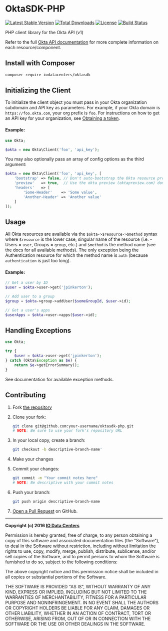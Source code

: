 OktaSDK-PHP
===========

[![Latest Stable Version](https://img.shields.io/packagist/v/iodatacenters/oktasdk.svg)](https://packagist.org/packages/iodatacenters/oktasdk)
[![Total Downloads](https://img.shields.io/packagist/dt/iodatacenters/oktasdk.svg)](https://packagist.org/packages/iodatacenters/oktasdk)
[![License](https://img.shields.io/packagist/l/iodatacenters/oktasdk.svg)](https://packagist.org/packages/iodatacenters/oktasdk)
[![Build Status](https://img.shields.io/travis/iodatacenters/oktasdk-php.svg)](https://travis-ci.org/iodatacenters/oktasdk-php)

PHP client library for the Okta API (v1)

Refer to the full [Okta API documentation](http://developer.okta.com/docs/api)
for more complete information on each resource/component.

Install with Composer
---------------------

```bash
composer require iodatacenters/oktasdk
```

Initializing the Client
-----------------------

To initialize the client object you must pass in your Okta organization
subdomain and API key as parameters. For example, if your Okta domain is
`https://foo.okta.com`, your org prefix is `foo`. For instructions on how to get
an API key for your organization, see
[Obtaining a token](http://developer.okta.com/docs/api/getting_started/getting_a_token.html).

#### Example:

```php
use Okta;

$okta = new Okta\Client('foo', 'api_key');
```

You may also optionally pass an array of config options as the third argument:

```php
$okta = new Okta\Client('foo', 'api_key', [
    'bootstrap' => false, // Don't auto-bootstrap the Okta resource properties
    'preview'   => true,  // Use the okta preview (oktapreview.com) domain
    'headers'   => [
        'Some-Header'    => 'Some value',
        'Another-Header' => 'Another value'
    ]
]);
```

Usage
-----

All Okta resources are available via the `$okta->$resource->$method` syntax
where `$resource` is the lower case, singular name of the resource (i.e. -
Users = `user`, Groups = `group`, etc.) and `$method` is the method name (see
the docs for all available methods). The only exception being the Authentication
resource for which the method name is `auth` (because `authentication` is just
too long).

#### Example:

```php
// Get a user by ID
$user = $okta->user->get('jpinkerton');

// Add user to a group
$group = $okta->group->addUser($someGroupId, $user->id);

// Get a user's apps
$userApps = $okta->user->apps($user->id);
```

Handling Exceptions
-------------------

```php
use Okta;

try {
    $user = $okta->user->get('jpinkerton');
} catch (Okta\Exception as $e) {
    return $e->getErrorSummary();
}
```

See documentation for available exception methods.

Contributing
------------

  1. Fork [the repository](https://github.com/iodatacenters/oktasdk-php)

  2. Clone your fork:

     ```bash
     git clone git@github.com:your-username/oktasdk-php.git
     # NOTE: Be sure to use your fork's repository URL
     ```

  3. In your local copy, create a branch:

     ```bash
     git checkout -b descriptive-branch-name'
     ```

  4. Make your changes

  5. Commit your changes:

     ```bash
     git commit -m "Your commit notes here"
     # NOTE: Be descriptive with your commit notes
     ```

  6. Push your branch:

     ```bash
     git push origin descriptive-branch-name
     ```

  7. [Open a Pull Request](https://github.com/iodatacenters/oktasdk-php/pull/new)
     on GitHub.

-----

**Copyright (c) 2016 [IO Data Centers](https://www.io.com)**

Permission is hereby granted, free of charge, to any person obtaining a copy
of this software and associated documentation files (the "Software"), to deal
in the Software without restriction, including without limitation the rights
to use, copy, modify, merge, publish, distribute, sublicense, and/or sell
copies of the Software, and to permit persons to whom the Software is
furnished to do so, subject to the following conditions:

The above copyright notice and this permission notice shall be included in all
copies or substantial portions of the Software.

THE SOFTWARE IS PROVIDED "AS IS", WITHOUT WARRANTY OF ANY KIND, EXPRESS OR
IMPLIED, INCLUDING BUT NOT LIMITED TO THE WARRANTIES OF MERCHANTABILITY,
FITNESS FOR A PARTICULAR PURPOSE AND NONINFRINGEMENT. IN NO EVENT SHALL THE
AUTHORS OR COPYRIGHT HOLDERS BE LIABLE FOR ANY CLAIM, DAMAGES OR OTHER
LIABILITY, WHETHER IN AN ACTION OF CONTRACT, TORT OR OTHERWISE, ARISING FROM,
OUT OF OR IN CONNECTION WITH THE SOFTWARE OR THE USE OR OTHER DEALINGS IN THE
SOFTWARE.

